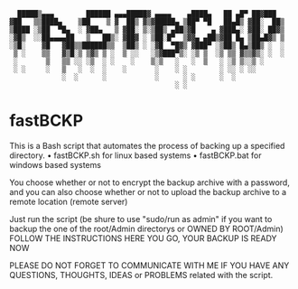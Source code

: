       █████▒▄▄▄        ██████ ▄▄▄█████▓ ▄▄▄▄    ▄████▄   ██ ▄█▀ ██▓███  
    ▓██   ▒▒████▄    ▒██    ▒ ▓  ██▒ ▓▒▓█████▄ ▒██▀ ▀█   ██▄█▒ ▓██░  ██▒
    ▒████ ░▒██  ▀█▄  ░ ▓██▄   ▒ ▓██░ ▒░▒██▒ ▄██▒▓█    ▄ ▓███▄░ ▓██░ ██▓▒
    ░▓█▒  ░░██▄▄▄▄██   ▒   ██▒░ ▓██▓ ░ ▒██░█▀  ▒▓▓▄ ▄██▒▓██ █▄ ▒██▄█▓▒ ▒
    ░▒█░    ▓█   ▓██▒▒██████▒▒  ▒██▒ ░ ░▓█  ▀█▓▒ ▓███▀ ░▒██▒ █▄▒██▒ ░  ░
     ▒ ░    ▒▒   ▓▒█░▒ ▒▓▒ ▒ ░  ▒ ░░   ░▒▓███▀▒░ ░▒ ▒  ░▒ ▒▒ ▓▒▒▓▒░ ░  ░
     ░       ▒   ▒▒ ░░ ░▒  ░ ░    ░    ▒░▒   ░   ░  ▒   ░ ░▒ ▒░░▒ ░     
     ░ ░     ░   ▒   ░  ░  ░    ░       ░    ░ ░        ░ ░░ ░ ░░       
                 ░  ░      ░            ░      ░ ░      ░  ░            
                                             ░ ░                        



# fastBCKP
This is a Bash script that automates the process of backing up a specified directory.
• fastBCKP.sh for linux based systems
• fastBCKP.bat for windows based systems

You choose whether or not to encrypt the backup archive with a password, and you can also choose whether or not to upload the backup archive to a remote location (remote server)

Just run the script (be shure to use "sudo/run as admin" if you want to backup the one of the root/Admin directorys or OWNED BY ROOT/Admin)
FOLLOW THE INSTRUCTIONS
HERE YOU GO, YOUR BACKUP IS READY NOW

PLEASE DO NOT FORGET TO COMMUNICATE WITH ME IF YOU HAVE ANY QUESTIONS, THOUGHTS, IDEAS or PROBLEMS related with the script.
